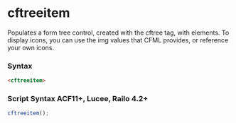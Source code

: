 # cftreeitem

Populates a form tree control, created with the cftree tag,
 with elements. To display icons, you can use the img values
 that CFML provides, or reference your own icons.

### Syntax

```html
<cftreeitem>
```

### Script Syntax ACF11+, Lucee, Railo 4.2+

```javascript
cftreeitem();
```
